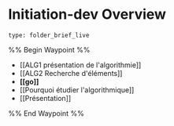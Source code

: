 # Initiation-dev Overview
 
```ccard
type: folder_brief_live
```
 
%% Begin Waypoint %%
- [[ALG1 présentation de l'algorithmie]]
- [[ALG2 Recherche d'éléments]]
- **[[go]]**
- [[Pourquoi étudier l'algorithmique]]
- [[Présentation]]

%% End Waypoint %%
